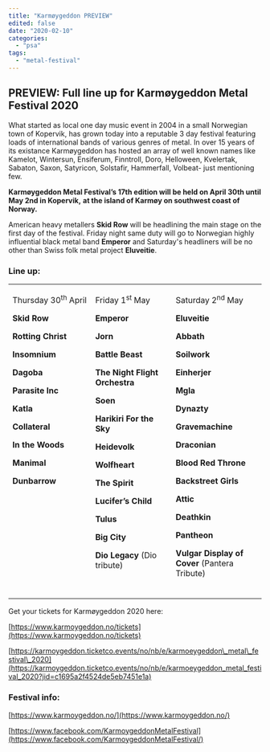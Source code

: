 ```yaml
---
title: "Karmøygeddon PREVIEW"
edited: false
date: "2020-02-10"
categories:
  - "psa"
tags:
  - "metal-festival"
---
```


## PREVIEW: Full line up for Karmøygeddon Metal Festival 2020

What started as local one day music event in 2004 in a small Norwegian town of Kopervik, has grown today into a reputable 3 day festival featuring loads of international bands of various genres of metal. In over 15 years of its existance Karmøygeddon has hosted an array of well known names like Kamelot, Wintersun, Ensiferum, Finntroll, Doro, Helloween, Kvelertak, Sabaton, Saxon, Satyricon, Solstafir, Hammerfall, Volbeat- just mentioning few.

**Karmøygeddon Metal Festival’s 17th edition will be held on April 30th until May 2nd in Kopervik,** **at the island of Karmøy on southwest coast of Norway.**

American heavy metallers **Skid Row** will be headlining the main stage on the first day of the festival. Friday night same duty will go to Norwegian highly influential black metal band **Emperor** and Saturday's headliners will be no other than Swiss folk metal project **Eluveitie**.

### Line up:

<table><tbody><tr><td style="width: 221px; vertical-align: top;" width="221"><p>Thursday 30<sup>th</sup> April</p><p><strong>Skid Row</strong></p><p><strong>Rotting Christ</strong></p><p><strong>Insomnium</strong></p><p><strong>Dagoba</strong></p><p><strong>Parasite Inc</strong></p><p><strong>Katla</strong></p><p><strong>Collateral</strong></p><p><strong>In the Woods</strong></p><p><strong>Manimal</strong></p><p><strong>Dunbarrow</strong></p><p>&nbsp;</p></td><td style="vertical-align: top;" width="221"><p>Friday 1<sup>st</sup> May</p><p><strong>Emperor</strong></p><p><strong>Jorn</strong></p><p><strong>Battle Beast</strong></p><p><strong>The Night Flight Orchestra</strong></p><p><strong>Soen</strong></p><p><strong>Harikiri For the Sky</strong></p><p><strong>Heidevolk</strong></p><p><strong>Wolfheart</strong></p><p><strong>The Spirit</strong></p><p><strong>Lucifer’s Child</strong></p><p><strong>Tulus</strong></p><p><strong>Big City</strong></p><p><strong>Dio Legacy </strong>(Dio tribute)</p><p><strong>&nbsp;</strong></p></td><td style="vertical-align: top;" width="221"><p>Saturday 2<sup>nd</sup> May</p><p><strong>Eluveitie</strong></p><p><strong>Abbath</strong></p><p><strong>Soilwork</strong></p><p><strong>Einherjer</strong></p><p><strong>Mgla</strong></p><p><strong>Dynazty</strong></p><p><strong>Gravemachine</strong></p><p><strong>Draconian</strong></p><p><strong>Blood Red Throne</strong></p><p><strong>Backstreet Girls</strong></p><p><strong>Attic</strong></p><p><strong>Deathkin</strong></p><p><strong>Pantheon</strong></p><p><strong>Vulgar Display of Cover </strong>(Pantera Tribute)</p></td></tr></tbody></table>

Get your tickets for Karmøygeddon 2020 here:

[https://www.karmoygeddon.no/tickets](https://www.karmoygeddon.no/tickets)

[https://karmoygeddon.ticketco.events/no/nb/e/karmoeygeddon\_metal\_festival\_2020](https://karmoygeddon.ticketco.events/no/nb/e/karmoeygeddon_metal_festival_2020?jid=c1695a2f4524de5eb7451e1a)

### Festival info:

[https://www.karmoygeddon.no/](https://www.karmoygeddon.no/)

[https://www.facebook.com/KarmoygeddonMetalFestival](https://www.facebook.com/KarmoygeddonMetalFestival/)
